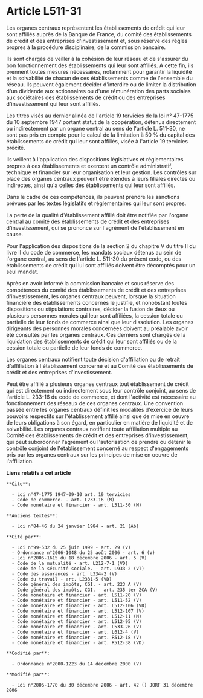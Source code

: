 # Article L511-31

Les organes centraux représentent les établissements de crédit qui leur sont affiliés auprès de la Banque de France, du
comité des établissements de crédit et des entreprises d'investissement et, sous réserve des règles propres à la procédure
disciplinaire, de la commission bancaire.

Ils sont chargés de veiller à la cohésion de leur réseau et de s'assurer du bon fonctionnement des établissements qui leur
sont affiliés. A cette fin, ils prennent toutes mesures nécessaires, notamment pour garantir la liquidité et la solvabilité
de chacun de ces établissements comme de l'ensemble du réseau. Ils peuvent également décider d'interdire ou de limiter la
distribution d'un dividende aux actionnaires ou d'une rémunération des parts sociales aux sociétaires des établissements de
crédit ou des entreprises d'investissement qui leur sont affiliés.

Les titres visés au dernier alinéa de l'article 19 tervicies de la loi n° 47-1775 du 10 septembre 1947 portant statut de la
coopération, détenus directement ou indirectement par un organe central au sens de l'article L. 511-30, ne sont pas pris en
compte pour le calcul de la limitation à 50 % du capital des établissements de crédit qui leur sont affiliés, visée à
l'article 19 tervicies précité.

Ils veillent à l'application des dispositions législatives et réglementaires propres à ces établissements et exercent un
contrôle administratif, technique et financier sur leur organisation et leur gestion. Les contrôles sur place des organes
centraux peuvent être étendus à leurs filiales directes ou indirectes, ainsi qu'à celles des établissements qui leur sont
affiliés.

Dans le cadre de ces compétences, ils peuvent prendre les sanctions prévues par les textes législatifs et réglementaires qui
leur sont propres.

La perte de la qualité d'établissement affilié doit être notifiée par l'organe central au comité des établissements de crédit
et des entreprises d'investissement, qui se prononce sur l'agrément de l'établissement en cause.

Pour l'application des dispositions de la section 2 du chapitre V du titre II du livre II du code de commerce, les mandats
sociaux détenus au sein de l'organe central, au sens de l'article L. 511-30 du présent code, ou des établissements de crédit
qui lui sont affiliés doivent être décomptés pour un seul mandat.

Après en avoir informé la commission bancaire et sous réserve des compétences du comité des établissements de crédit et des
entreprises d'investissement, les organes centraux peuvent, lorsque la situation financière des établissements concernés le
justifie, et nonobstant toutes dispositions ou stipulations contraires, décider la fusion de deux ou plusieurs personnes
morales qui leur sont affiliées, la cession totale ou partielle de leur fonds de commerce ainsi que leur dissolution. Les
organes dirigeants des personnes morales concernées doivent au préalable avoir été consultés par les organes centraux. Ces
derniers sont chargés de la liquidation des établissements de crédit qui leur sont affiliés ou de la cession totale ou
partielle de leur fonds de commerce.

Les organes centraux notifient toute décision d'affiliation ou de retrait d'affiliation à l'établissement concerné et au
Comité des établissements de crédit et des entreprises d'investissement.

Peut être affilié à plusieurs organes centraux tout établissement de crédit qui est directement ou indirectement sous leur
contrôle conjoint, au sens de l'article L. 233-16 du code de commerce, et dont l'activité est nécessaire au fonctionnement
des réseaux de ces organes centraux. Une convention passée entre les organes centraux définit les modalités d'exercice de
leurs pouvoirs respectifs sur l'établissement affilié ainsi que de mise en oeuvre de leurs obligations à son égard, en
particulier en matière de liquidité et de solvabilité. Les organes centraux notifient toute affiliation multiple au Comité
des établissements de crédit et des entreprises d'investissement, qui peut subordonner l'agrément ou l'autorisation de
prendre ou détenir le contrôle conjoint de l'établissement concerné au respect d'engagements pris par les organes centraux
sur les principes de mise en oeuvre de l'affiliation.

**Liens relatifs à cet article**

	**Cite**:

	  - Loi n°47-1775 1947-09-10 art. 19 tervicies
	  - Code de commerce. - art. L233-16 (M)
	  - Code monétaire et financier - art. L511-30 (M)

	**Anciens textes**:

	  - Loi n°84-46 du 24 janvier 1984 - art. 21 (Ab)

	**Cité par**:

	  - Loi n°99-532 du 25 juin 1999 - art. 29 (V)
	  - Ordonnance n°2006-1048 du 25 août 2006 - art. 6 (V)
	  - Loi n°2006-1615 du 18 décembre 2006 - art. 5 (V)
	  - Code de la mutualité - art. L212-7-1 (VD)
	  - Code de la sécurité sociale. - art. L933-2 (VT)
	  - Code des assurances - art. L334-2 (V)
	  - Code du travail - art. L2331-5 (VD)
	  - Code général des impôts, CGI. - art. 223 A (V)
	  - Code général des impôts, CGI. - art. 235 ter ZCA (V)
	  - Code monétaire et financier - art. L511-20 (V)
	  - Code monétaire et financier - art. L511-52 (V)
	  - Code monétaire et financier - art. L512-106 (VD)
	  - Code monétaire et financier - art. L512-107 (V)
	  - Code monétaire et financier - art. L512-11 (M)
	  - Code monétaire et financier - art. L512-95 (V)
	  - Code monétaire et financier - art. L533-26 (V)
	  - Code monétaire et financier - art. L612-4 (V)
	  - Code monétaire et financier - art. R512-18 (V)
	  - Code monétaire et financier - art. R512-38 (VD)

	**Codifié par**:

	  - Ordonnance n°2000-1223 du 14 décembre 2000 (V)

	**Modifié par**:

	  - Loi n°2006-1770 du 30 décembre 2006 - art. 42 () JORF 31 décembre 2006
